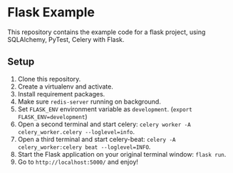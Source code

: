 Flask Example
=============

This repository contains the example code for a flask project, using SQLAlchemy, PyTest, Celery with Flask.


Setup
-----

1. Clone this repository.
2. Create a virtualenv and activate.
3. Install requirement packages. 
4. Make sure `redis-server` running on background.
5. Set `FLASK_ENV` environment variable as `development`. (`export FLASK_ENV=development`)
6. Open a second terminal and start celery: `celery worker -A celery_worker.celery --loglevel=info`.
7. Open a third terminal and start celery-beat: `celery -A celery_worker:celery beat --loglevel=INFO`.
8. Start the Flask application on your original terminal window: `flask run`.
9. Go to `http://localhost:5000/` and enjoy!
